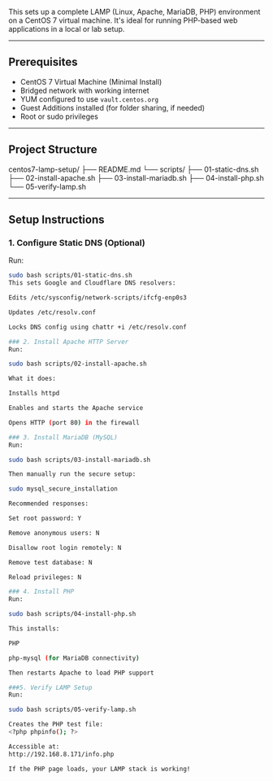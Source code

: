 

This sets up a complete LAMP (Linux, Apache, MariaDB, PHP) environment on a CentOS 7 virtual machine. It's ideal for running PHP-based web applications in a local or lab setup.

---

## Prerequisites

- CentOS 7 Virtual Machine (Minimal Install)
- Bridged network with working internet
- YUM configured to use `vault.centos.org`
- Guest Additions installed (for folder sharing, if needed)
- Root or sudo privileges

---

## Project Structure

centos7-lamp-setup/
├── README.md
└── scripts/
├── 01-static-dns.sh
├── 02-install-apache.sh
├── 03-install-mariadb.sh
├── 04-install-php.sh
└── 05-verify-lamp.sh

---

## Setup Instructions

### 1. Configure Static DNS (Optional)

Run:

```bash
sudo bash scripts/01-static-dns.sh
This sets Google and Cloudflare DNS resolvers:

Edits /etc/sysconfig/network-scripts/ifcfg-enp0s3

Updates /etc/resolv.conf

Locks DNS config using chattr +i /etc/resolv.conf

### 2. Install Apache HTTP Server
Run:

sudo bash scripts/02-install-apache.sh

What it does:

Installs httpd

Enables and starts the Apache service

Opens HTTP (port 80) in the firewall

### 3. Install MariaDB (MySQL)
Run:

sudo bash scripts/03-install-mariadb.sh

Then manually run the secure setup:

sudo mysql_secure_installation

Recommended responses:

Set root password: Y

Remove anonymous users: N

Disallow root login remotely: N

Remove test database: N

Reload privileges: N

### 4. Install PHP
Run:

sudo bash scripts/04-install-php.sh

This installs:

PHP

php-mysql (for MariaDB connectivity)

Then restarts Apache to load PHP support

###5. Verify LAMP Setup
Run:

sudo bash scripts/05-verify-lamp.sh

Creates the PHP test file:
<?php phpinfo(); ?>

Accessible at:
http://192.168.8.171/info.php

If the PHP page loads, your LAMP stack is working!

